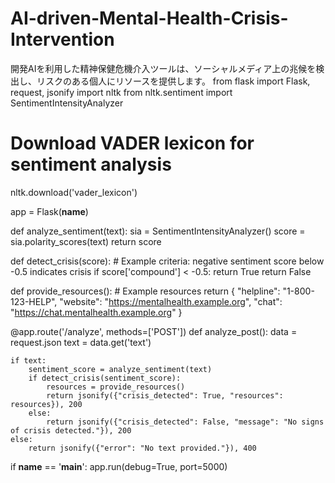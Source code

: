 # AI-driven-Mental-Health-Crisis-Intervention
開発AIを利用した精神保健危機介入ツールは、ソーシャルメディア上の兆候を検出し、リスクのある個人にリソースを提供します。
from flask import Flask, request, jsonify
import nltk
from nltk.sentiment import SentimentIntensityAnalyzer

# Download VADER lexicon for sentiment analysis
nltk.download('vader_lexicon')

app = Flask(__name__)

def analyze_sentiment(text):
    sia = SentimentIntensityAnalyzer()
    score = sia.polarity_scores(text)
    return score

def detect_crisis(score):
    # Example criteria: negative sentiment score below -0.5 indicates crisis
    if score['compound'] < -0.5:
        return True
    return False

def provide_resources():
    # Example resources
    return {
        "helpline": "1-800-123-HELP",
        "website": "https://mentalhealth.example.org",
        "chat": "https://chat.mentalhealth.example.org"
    }

@app.route('/analyze', methods=['POST'])
def analyze_post():
    data = request.json
    text = data.get('text')
    
    if text:
        sentiment_score = analyze_sentiment(text)
        if detect_crisis(sentiment_score):
            resources = provide_resources()
            return jsonify({"crisis_detected": True, "resources": resources}), 200
        else:
            return jsonify({"crisis_detected": False, "message": "No signs of crisis detected."}), 200
    else:
        return jsonify({"error": "No text provided."}), 400

if __name__ == '__main__':
    app.run(debug=True, port=5000)
